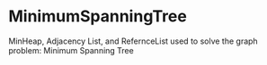 # MinimumSpanningTree
MinHeap, Adjacency List, and RefernceList used to solve the graph problem: Minimum Spanning Tree

